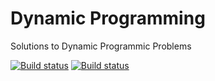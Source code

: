 # Dynamic Programming

Solutions to Dynamic Programmic Problems

[![Build status](https://ci.appveyor.com/api/projects/status/g8m1d8ytcgpy135c/branch/master?svg=true&passingText=master%20-%20OK&failingText=master%20-%20Fails)](https://ci.appveyor.com/project/AnkurSheel/dynamicprogramming/branch/master)  [![Build status](https://ci.appveyor.com/api/projects/status/g8m1d8ytcgpy135c/branch/master?svg=true&passingText=develop%20-%20OK&failingText=develop%20-%20Fails)](https://ci.appveyor.com/project/AnkurSheel/dynamicprogramming/branch/master)
